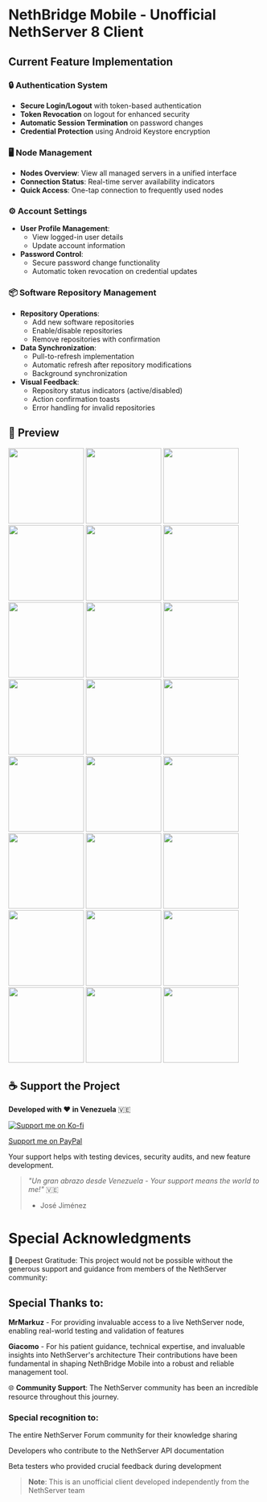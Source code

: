 # NethBridge Mobile - Unofficial NethServer 8 Client

## Current Feature Implementation

### 🔒 Authentication System
- **Secure Login/Logout** with token-based authentication
- **Token Revocation** on logout for enhanced security
- **Automatic Session Termination** on password changes
- **Credential Protection** using Android Keystore encryption

### 🖥️ Node Management
- **Nodes Overview**: View all managed servers in a unified interface
- **Connection Status**: Real-time server availability indicators
- **Quick Access**: One-tap connection to frequently used nodes

### ⚙️ Account Settings
- **User Profile Management**:
  - View logged-in user details
  - Update account information
- **Password Control**:
  - Secure password change functionality
  - Automatic token revocation on credential updates

### 📦 Software Repository Management
- **Repository Operations**:
  - Add new software repositories
  - Enable/disable repositories
  - Remove repositories with confirmation
- **Data Synchronization**:
  - Pull-to-refresh implementation
  - Automatic refresh after repository modifications
  - Background synchronization
- **Visual Feedback**:
  - Repository status indicators (active/disabled)
  - Action confirmation toasts
  - Error handling for invalid repositories

## 📸 Preview

<img src="https://github.com/user-attachments/assets/4001b7e1-aa66-4a2a-b23c-0dc9a87a174b" width="150"> <img src="https://github.com/user-attachments/assets/9a6eb1ad-779e-4ff7-bbef-bc8bb2c4e518" width="150">
        <img src="https://github.com/user-attachments/assets/c51984f2-35ef-421a-b882-8346fccef317" width="150"> <img src="https://github.com/user-attachments/assets/ef0ffa1b-acd8-4553-abf4-f3beb23102eb" width="150">
        <img src="https://github.com/user-attachments/assets/857cdb88-f2b4-4d15-b0ce-17ca089e42b2" width="150"> <img src="https://github.com/user-attachments/assets/adbe2d28-7e38-409e-9039-4d317f9d03c5" width="150">
        <img src="https://github.com/user-attachments/assets/25df5368-7b9a-400d-a000-1843a77f9642" width="150"> <img src="https://github.com/user-attachments/assets/f095eeb2-1086-4e50-8642-29424bf6fd1c" width="150"> <img src="https://github.com/user-attachments/assets/cdad9fa5-9b76-4953-9bb6-9a362e11d818" width="150">
        <img src="https://github.com/user-attachments/assets/43aa94b1-f1d6-4d42-8215-3f383084ff3c" width="150"> <img src="https://github.com/user-attachments/assets/ed79dd7a-b2d1-4aec-8ef7-ba9f07b6aa6b" width="150"> <img src="https://github.com/user-attachments/assets/dcd48b6d-877b-4217-adc1-46eb956df4e4" width="150">
        <img src="https://github.com/user-attachments/assets/6d6b5b3a-b552-49e4-80a0-de900d737ac8" width="150"> <img src="https://github.com/user-attachments/assets/399a31a8-0114-4338-a3c4-6680e4c7777f" width="150"> <img src="https://github.com/user-attachments/assets/2f24d5c5-b2f6-49e0-8a3c-a7d3a82e436c" width="150">
        <img src="https://github.com/user-attachments/assets/9c54c0bc-02e4-42c5-8c2c-e3114cd466b1" width="150"> <img src="https://github.com/user-attachments/assets/53d2b3fd-b395-4f27-9f1f-5c07638a4b78" width="150"> <img src="https://github.com/user-attachments/assets/f5b0426c-c1f1-4921-8079-4a0ad1b6758d" width="150">
        <img src="https://github.com/user-attachments/assets/293050a7-4ab0-41bc-8cba-8f890905f219" width="150"> <img src="https://github.com/user-attachments/assets/178f7dae-3051-4845-9bf9-d6fe167c39dc" width="150"> <img src="https://github.com/user-attachments/assets/ebfe3386-fc3f-471a-b579-0ea9e29294f5" width="150">
        <img src="https://github.com/user-attachments/assets/143d497c-a316-48eb-8ff0-cd7cd7ef7637" width="150"> <img src="https://github.com/user-attachments/assets/2410631e-911c-4900-a35d-e830f1dc6941" width="150"> <img src="https://github.com/user-attachments/assets/c4bc1b80-8ee7-4512-9b5e-cd901e9df142" width="150">


## ☕ Support the Project

**Developed with ❤️ in Venezuela** 🇻🇪

[![Support me on Ko-fi](https://img.shields.io/badge/Support%20Me-Ko--fi-FF5E5B?logo=kofi&logoColor=white&style=for-the-badge)](https://ko.fi.com/josegjimenezs)
 
[Support me on PayPal](https://paypal.me/josegjimenez)


Your support helps with testing devices, security audits, and new feature development.

> *"Un gran abrazo desde Venezuela - Your support means the world to me!"* 🇻🇪  
> - José Jiménez

# Special Acknowledgments

🙏 Deepest Gratitude: This project would not be possible without the generous support and guidance from members of the NethServer community:

## Special Thanks to:

**MrMarkuz** - For providing invaluable access to a live NethServer node, enabling real-world testing and validation of features

**Giacomo** - For his patient guidance, technical expertise, and invaluable insights into NethServer's architecture Their contributions have been fundamental in shaping NethBridge Mobile into a robust and reliable management tool.

🌐 **Community Support**: The NethServer community has been an incredible resource throughout this journey. 

### Special recognition to:

The entire NethServer Forum community for their knowledge sharing

Developers who contribute to the NethServer API documentation

Beta testers who provided crucial feedback during development

> **Note**: This is an unofficial client developed independently from the NethServer team
